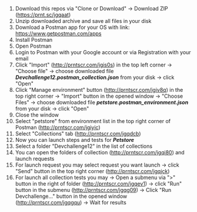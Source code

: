 1. Download this repos via "Clone or Download" -> Download ZIP (https://prnt.sc/jgqaat)
2. Unzip downloaded archive and save all files in your disk
3. Download a Postman app for your OS with link: https://www.getpostman.com/apps <br>
4. Install Postman <br>
5. Open Postman <br>
6. Login to Postman with your Google account or via Registration with your email <br>
7. Click "Import" (http://prntscr.com/jgis0s) in the top left corner -> "Choose file" -> choose downloaded file <b>*Devchallenge12.postman_collection.json*</b> from your disk -> click "Open" <br>
8. Click "Manage environment" button (http://prntscr.com/jgiv8q) in the top right corner -> "Import" button in the opened window -> "Choose Files" -> choose downloaded file <b>*petstore.postman_environment.json*</b> from your disk -> click "Open" <br>
9. Close the window <br>
10. Select "petstore" from environment list in the top right corner of Postman (http://prntscr.com/jgiyic) <br>
11. Select "Collections" tab (http://prntscr.com/jgqdcb)
12. Now you can launch steps and tests for <b>*Petstore*</b>
13. Select a folder "Devchallenge12" in the list of collections
14. You can open the folders of collection (http://prntscr.com/jgqi80) and launch requests 
15. For launch request you may select request you want launch -> click "Send" button in the top right corner (http://prntscr.com/jgqjck)
16. For launch all collection tests you may  -> Open a submenu via ">" button in the right of folder (http://prntscr.com/jgqev1) -> click "Run" button in the submenu (http://prntscr.com/jgqg09) -> Click "Run Devchallenge..." button in the opened window (http://prntscr.com/jgqgqu) -> Wait for results
